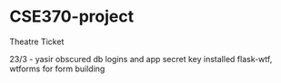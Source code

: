 # CSE370-project
Theatre Ticket 

23/3 - yasir
  obscured db logins and app secret key 
  installed flask-wtf, wtforms for form building